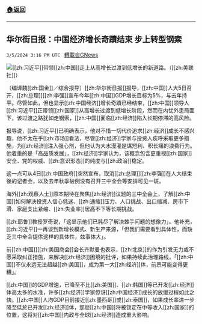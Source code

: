 ###  [:house:返回](README.md)
---


## 华尔街日报：中国经济增长奇蹟结束  步上转型钢索
`3/5/2024 3:16 PM UTC ` [轉載自GNews](https://gnews.org/articles/2367947)

![](https://img.ltn.com.tw/Upload/business/page/800/2024/03/05/4598466_1_1.jpg "")[[zh:习近平]]带领[[zh:中国]]走上从高增长过渡到低增长的新道路。（[[zh:美联社]]）

〔编译魏[[zh:国金]]／综合报导〕[[zh:华尔街日报]]报导，[[zh:中国]]人大5日召开，[[zh:总理]][[zh:李强]]宣布今年[[zh:中国]]GDP增长目标为5%，与去年持平。尽管如此，但也显示[[zh:中国经济]]增长奇蹟已经结束，[[zh:中国]]领导人[[zh:习近平]]正带领[[zh:国家]]从高增长过渡到低增长阶段，然而在内忧外患局面下，该过渡之路犹如走钢索，[[zh:中国]]面临[[zh:经济]]陷入长期停滞的高风险。

报导说，[[zh:习近平]]已明确表示，他对不惜一切代价追求[[zh:经济]]成长不感兴趣，他不太在乎[[zh:市场]]看法，尽管[[zh:经济]]学家与投资人疾呼采取更多措施，为[[zh:经济]]注入强心剂，但他认为大水漫灌是谋短利、积长痛的浪费行为。他着重的是「高品质发展」，[[zh:经济]]学家认为，该概念包含更重视[[zh:国家]]安全、党的权威、[[zh:意识形态]]的纯度与[[zh:政治]]稳定。

这一点可从4日[[zh:中国政府]]突然宣布，取消[[zh:总理]][[zh:李强]]在人大结束後的记者会，以及去年秋季破例没有召开三中全会等安排可见一斑。

海外[[zh:观察人士]]原本期待在聚焦[[zh:经济]]议题的三中全会上，了解[[zh:中国]]如何解决投资人信心低迷、[[zh:通缩]]压力、人口挑战、出口缩减、房市下滑、家庭支出紧缩、[[zh:失业率]]居高不下等长期挑战。

[[zh:耶鲁]]教授罗奇说，「这显示他们已耗尽了解决棘手问题的想像力」。他补充，[[zh:习近平]]一再谈到新增长模式、新生产来源，「但我们需要看到具体性，而缺乏三中全会提供这样的具体性，兹事体大」。

前[[zh:中国]][[zh:美国商会]]会长齐默曼也表示，[[zh:北京]]的作为引发无力或不愿采取纠正措施，来解决[[zh:经济]]困境的批评，如果持续此治理路线，「[[zh:中国]]不仅永远无法超越[[zh:美国]]，成为第一大[[zh:经济]]体，前景可能变得更糟」。

[[zh:中国]]的GDP增速，已降至不比[[zh:美国]]、[[zh:韩国]]等已开发[[zh:经济]]体高太多的水准，许多[[zh:经济]]学家惊讶[[zh:中国经济]]成长的放缓过程如此之快。[[zh:中国]]人均GDP目前接近[[zh:墨西哥]]或[[zh:泰国]]，如果成长率进一步降至低於已开发[[zh:经济]]体，那麽[[zh:中国]]将被锁定在中等收入[[zh:国家]]的位置，这将对[[zh:中国]]内政与全球[[zh:经济]]造成重大影响。
